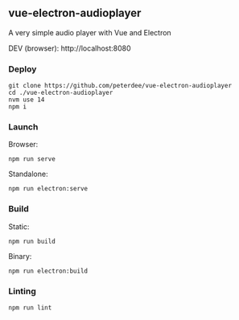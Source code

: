 ## vue-electron-audioplayer

A very simple audio player with Vue and Electron

DEV (browser): http://localhost:8080

### Deploy

```shell script
git clone https://github.com/peterdee/vue-electron-audioplayer
cd ./vue-electron-audioplayer
nvm use 14
npm i
```

### Launch

Browser:

```shell script
npm run serve
```

Standalone:

```shell script
npm run electron:serve
```

### Build

Static:

```shell script
npm run build
```

Binary:

```shell script
npm run electron:build
```

### Linting

```shell script
npm run lint
```
